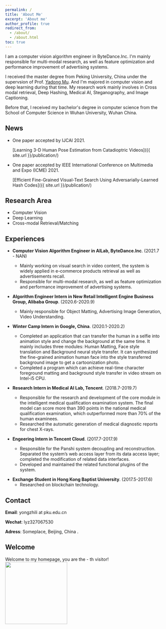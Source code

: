 ```yaml
---
permalink: /
title: 'About Me'
excerpt: 'About me'
author_profile: true
redirect_from:
  - /about/
  - /about.html
toc: true
---
```


I am a computer vision algorithm engineer in ByteDance.Inc. I'm mainly responsible for multi-modal research, as well as feature optimization and performance improvement of advertising systems.

I received the master degree from Peking University, China under the supervsion of Prof. [Yadong Mu](http://www.muyadong.com). And I'm majored in computer vision and deep learning during that time. My research work mainly involves in Cross modal retrieval, Deep Hashing, Medical AI, Steganography, and Image Captioning.

Before that, I received my bachelor's degree in computer science from the School of Computer Science in Wuhan University, Wuhan China.

<!-- Junqing Zhang is a Tenure Track Fellow (Assistant Professor) at the Department of Electrical Engineering and Electronics, the University of Liverpool, UK from Feb. 2018. His work mainly involves designing innovative and practical physical layer security solutions for future wireless technologies with ultra-low energy requirements but high security standards. He has been investigating wireless security solutions for a number of Internet of Things techniques, including IEEE 802.11a/g/ax, LoRa/LoRaWAN, ZigBee, etc, with a focus on the physical and MAC layers. -->

<!-- He was a Postdoc Research Fellow at Queen’s University Belfast, UK from Feb. 2016 to Jan. 2018. He received the PhD degree in Electronics and Electrical Engineering from Queen’s University Belfast, UK in Jan. 2016. His detailed education background and work experience can be found in [Education and Work](/edu-work-experience/) -->

<!-- His citation profile in [Google Scholar](https://scholar.google.com/citations?user=MIPbyQ0AAAAJ&hl=en){:target="_blank"}. -->


## News

<!-- <font color=orange> 🎉 The 2022 Winter Olympics will be held in Beijing, China. Want a cute Bing DwenDwen mascot 🐼? </font> 

👉 [Click Here](https://www.liyongzhi.xyz/3d/#/olympic) -->

- One paper accepted by IJCAI 2021.

  [Learning 3-D Human Pose Estimation from Catadioptric Videos]({{ site.url }}/publication/)

- One paper accepted by IEEE International Conference on Multimedia and Expo (ICME) 2021.

  [Efficient Fine-Grained Visual-Text Search Using Adversarially-Learned Hash Codes]({{ site.url }}/publication/)

## Research Area

- Computer Vision
- Deep Learning
- Cross-modal Retrieval/Matching


## Experiences

- **Computer Vision Algorithm Engineer in AILab, ByteDance.Inc**. (2021.7 - NAN)

  - Mainly working on visual search in video content, the system is widely applied in e-commerce products retrieval as well as advertisements recall.
  - Responsible for multi-modal research, as well as feature optimization and performance improvement of advertising systems.

- **Algorithm Engineer Intern in New Retail Intelligent Engine Business Group, Alibaba Group**. (2020.6-2020.9)

  - Mainly responsible for Object Matting, Advertising Image Generation, Video Understanding.

- **Winter Camp Intern in Google, China**. (2020.1-2020.2)

  - Completed an application that can transfer the human in a selfie into animation style and change the background at the same time. It mainly includes three modules: Human Matting, Face style translation and Background neural style transfer. It can synthesized the fine-grained animation human face into the style transferred background image to get a cartoonization photo.
  - Completed a program which can achieve real-time character foreground matting and background style transfer in video stream on Intel-i5 CPU.

- **Research Intern in Medical AI Lab, Tencent**. (2018.7-2019.7)

  - Responsible for the research and development of the core module in the intelligent medical qualification examination system. The final model can score more than 390 points in the national medical qualification examination, which outperformed more than 70% of the human examinees.
  - Researched the automatic generation of medical diagnostic reports for chest X-rays.

- **Engeering Intern in Tencent Cloud**. (2017.7-2017.9)
  - Responsible for the Panshi system decoupling and reconstruction. Separated the system’s web access layer from its data access layer; completed the modification of related data interfaces.
  - Developed and maintained the related functional plugins of the system.

* **Exchange Student in Hong Kong Baptist University**. (2017.5-2017.6)
  - Researched on blockchain technology.

## Contact

**Email**: yongzhili at pku.edu.cn

**Wechat**: lyz327067530

**Adress**: Someplace, Beijing, China .


## Welcome

<div >
Welcome to my homepage, you are the <span data-hk-page="current" display:inline> - </span>th visitor!
<img align="center" width="200" src="{{ site.url }}/images/static/visited.gif" alt="" display:inline>
</div>
